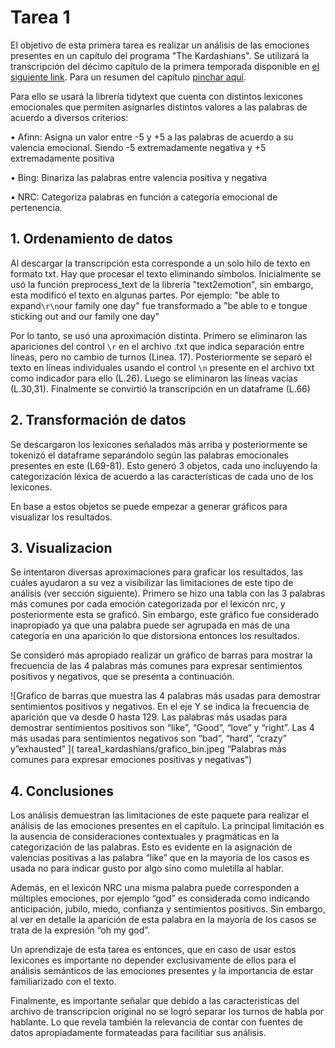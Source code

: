 # **Tarea 1**

El objetivo de esta primera tarea es realizar un análisis de las emociones presentes en un capítulo del programa "The Kardashians". Se utilizará la transcripción del décimo capítulo de la primera temporada disponible en [el siguiente link](https://transcripts.foreverdreaming.org/viewforum.php?f=2354#google_vignette). Para un resumen del capítulo [pinchar aquí](https://en.wikipedia.org/wiki/The_Kardashians#Season_1_(2022)).

Para ello se usará la librería tidytext que cuenta con distintos lexicones emocionales que permiten asignarles distintos valores a las palabras de acuerdo a diversos criterios:

• Afinn: Asigna un valor entre -5 y +5 a las palabras de acuerdo a su valencia emocional. Siendo -5 extremadamente negativa y +5 extremadamente positiva

• Bing: Binariza las palabras entre valencia positiva y negativa

• NRC: Categoriza palabras en función a categoría emocional de pertenencia.

## **1. Ordenamiento de datos**

Al descargar la transcripción esta corresponde a un solo hilo de texto en formato txt. Hay que procesar el texto eliminando símbolos. Inicialmente se usó la función preprocess_text de la librería "text2emotion", sin embargo, esta modificó el texto en algunas partes. Por ejemplo: "be able to expand`\r\n`our family one day" fue transformado a "be able to e tongue sticking out and our family one day"

Por lo tanto, se usó una aproximación distinta. Primero se eliminaron las apariciones del control `\r` en el archivo .txt que indica separación entre líneas, pero no cambio de turnos (Linea. 17). Posteriormente se separó el texto en líneas individuales usando el control `\n` presente en el archivo txt como indicador para ello (L.26). Luego se eliminaron las líneas vacías (L.30,31). Finalmente se convirtió la transcripción en un dataframe (L.66)


## **2. Transformación de datos**

Se descargaron los lexicones señalados más arriba y posteriormente se tokenizó el dataframe separándolo según las palabras emocionales presentes en este (L69-81). Esto generó 3 objetos, cada uno incluyendo la categorización léxica de acuerdo a las características de cada uno de los lexicones. 

En base a estos objetos se puede empezar a generar gráficos para visualizar los resultados.

## **3. Visualizacion**
Se intentaron diversas aproximaciones para graficar los resultados, las cuáles ayudaron a su vez a visibilizar las limitaciones de este tipo de análisis (ver sección siguiente).
Primero se hizo una tabla con las 3 palabras más comunes por cada emoción categorizada por el lexicón nrc, y posteriormente esta se graficó. Sin embargo, este gráfico fue considerado inapropiado ya que una palabra puede ser agrupada en más de una categoría en una aparición lo que distorsiona entonces los resultados. 

Se consideró más apropiado realizar un gráfico de barras para mostrar la frecuencia de las 4 palabras más comunes para expresar sentimientos positivos y negativos, que se presenta a continuación.

![Grafico de barras que muestra las 4 palabras más usadas para demostrar sentimientos positivos y negativos. En el eje Y se indica la frecuencia de aparición que va desde 0 hasta 129. Las palabras más usadas para demostrar sentimientos positivos son “like”, “Good”, “love” y “right”. Las 4 más usadas para sentimientos negativos son “bad”, “hard”, “crazy” y”exhausted” ]( tarea1_kardashians/grafico_bin.jpeg  “Palabras más comunes para expresar emociones positivas y negativas”)



## **4. Conclusiones**
Los análisis demuestran las limitaciones de este paquete para realizar el análisis de las emociones presentes en el capítulo. La principal limitación es la ausencia de consideraciones contextuales y pragmáticas en la categorización de las palabras. Esto es evidente en la asignación de valencias positivas a las palabra “like” que en la mayoría de los casos es usada no para indicar gusto por algo sino como muletilla al hablar.

Además, en el lexicón NRC una misma palabra puede corresponden a múltiples emociones, por ejemplo “god” es considerada como indicando anticipación, jubilo, miedo, confianza y sentimientos positivos. Sin embargo, al ver en detalle la aparición de esta palabra en la mayoría de los casos se trata de la expresión “oh my god”.

Un aprendizaje de esta tarea es entonces, que en caso de usar estos lexicones es importante no depender exclusivamente de ellos para el análisis semánticos de las emociones presentes y la importancia de estar familiarizado con el texto.

Finalmente, es importante señalar que debido a las caracteristicas del archivo de transcripcion original no se logró separar los turnos de habla por hablante. Lo que revela también la relevancia de contar con fuentes de datos apropiadamente formateadas para facilitiar sus análisis.
